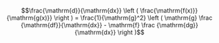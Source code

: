 $$\frac{\mathrm{d}}{\mathrm{dx}} \left ( \frac{\mathrm{f(x)}}{\mathrm{g(x)}} \right ) 
= \frac{1}{\mathrm{g}^2} \left ( \mathrm{g} \frac {\mathrm{df}}{\mathrm{dx}} - 
\mathrm{f} \frac {\mathrm{dg}}{\mathrm{dx}} \right )$$
